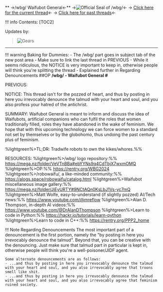 ** ->/wbg/ Waifubot General<-**
->![Official Seal of /wbg/](https://i.imgur.com/nGWpZLw.gif)<-
-> [Click here for the current thread](https://boards.4chan.org/pol/catalog#s=wbg)<-
-> [Click here for past threads](https://archive.4plebs.org/pol/search/subject/wbg/)<-

!!! info Contents:
    [TOC2]

Updates by:
>![Gears](https://i.imgur.com/1IyQNEE.png)
***
!!! warning Baking for Dummies:
    - The /wbg/ part goes in subject tab of the new post area
    - Make sure to link the last thread in PREVIOUS
    - While it seems ridiculous, the NOTICE is very important to keep in, otherwise people will think you're splitting the thread 
		- Explained further in Regarding Denouncements
##OP
**/wbg/ - Waifubot General \#**

PREVIOUS:

NOTICE: This thread isn't for the pozzed of heart, and thus by posting in here you irrevocably denounce the talmud with your heart and soul, and you also profess your hatred of the antichrist.

SUMMARY:
Waifubot General is meant to inform and discuss the idea of Waifubots, artificial companions who can fulfil the roles that women traditionally filled, roles they have abandoned in the wake of feminism. We hope that with this upcoming technology we can force women to a standard not set by themselves or by the globohomo, thus undoing the past century plus of feminism. 

%lightgreen%\>TL;DR: Tradwife robots to own the kikes/whores.%%

RESOURCES:
%lightgreen%\>/wbg/ logo repository:%%
https://mega.nz/folder/VeVTnBBa#ebYYNs9q4CdTbjX7wxmOMQ
%lightgreen%\>OP:%%
https://rentry.org/WBG2024
%lightgreen%\>/robowaifu/, a like-minded community:%%
https://alogs.space/robowaifu/catalog.html
%lightgreen%\>Waifubot miscellaneous image gallery:%%
https://mega.nz/folder/JiEyURTY#9NCtAQn0KsLbJ1Vs-yc7mQ
%lightgreen%>Matt Wolfe, easy-to-understand (if slightly pozzed) AI/Tech news:%%
https://www.youtube.com/@mreflow
%lightgreen%>Alan D. Thompson, in-depth AI videos:%%
https://www.youtube.com/@DrAlanDThompson
%lightgreen%>Learn to code in Python:%%
https://hackr.io/tutorials/learn-python
%lightgreen%\>Learn to code in C++:%%
https://rentry.org/PPP2_home


!!! Note Regarding Denouncements
    The most important part of a denouncement is the first portion, namely the "by posting in here you irrevocably denounce the talmud". Beyond that,   you can be creative with the denouncing. Just make sure that talmud part in particular is kept in, otherwise people will think you're a well-poisoner/JIDF agent.

    Some alternate denouncements are as follows:
    - ...and thus by posting in here you irrevocably denounce the talmud with your heart and soul, and you also irrevocably agree that troons smell like shit.
    - ...and thus by posting in here you irrevocably denounce the talmud with your heart and soul, and you also irrevocably agree that feminism ruined society.
